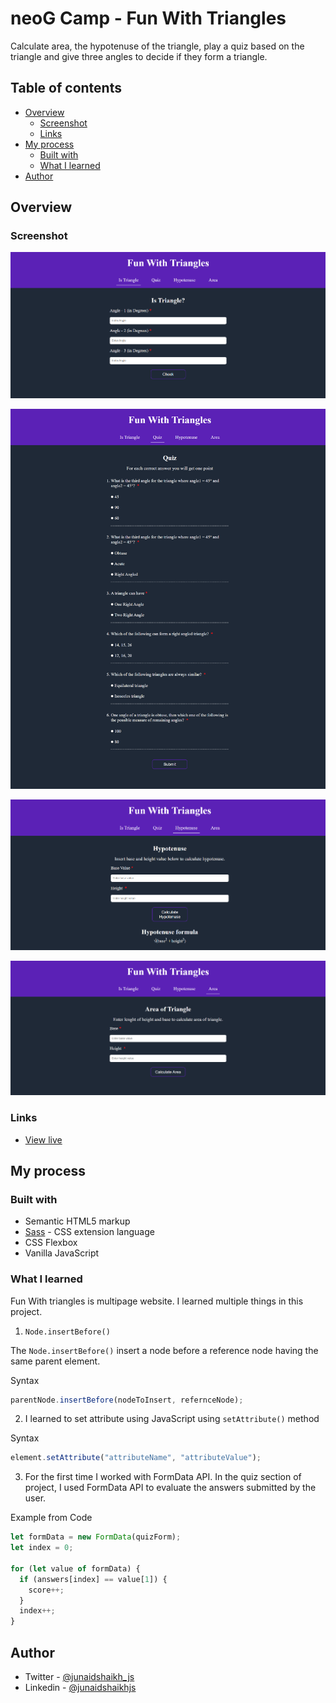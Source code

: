 # neoG Camp - Fun With Triangles

Calculate area, the hypotenuse of the triangle, play a quiz based on the triangle and give three angles to decide if they form a triangle.

## Table of contents

- [Overview](#overview)
  - [Screenshot](#screenshot)
  - [Links](#links)
- [My process](#my-process)
  - [Built with](#built-with)
  - [What I learned](#what-i-learned)
- [Author](#author)

## Overview

### Screenshot

![preview of project](./previews/preview1.png)

![preview of project](./previews/preview2.png)

![preview of project](./previews/preview3.png)

![preview of project](./previews/preview4.png)

### Links

- [View live](https://funwithtriangles12.netlify.app/area.html)

## My process

### Built with

- Semantic HTML5 markup
- [Sass](https://sass-lang.com/) - CSS extension language
- CSS Flexbox
- Vanilla JavaScript

### What I learned

Fun With triangles is multipage website. I learned multiple things in this project.

1. `Node.insertBefore()`

The `Node.insertBefore()` insert a node before a reference node having the same parent element.

Syntax

```js
parentNode.insertBefore(nodeToInsert, refernceNode);
```

2. I learned to set attribute using JavaScript using `setAttribute()` method

Syntax

```js
element.setAttribute("attributeName", "attributeValue");
```

3. For the first time I worked with FormData API. In the quiz section of project, I used FormData API to evaluate the answers submitted by the user.

Example from Code

```js
let formData = new FormData(quizForm);
let index = 0;

for (let value of formData) {
  if (answers[index] == value[1]) {
    score++;
  }
  index++;
}
```

## Author

- Twitter - [@junaidshaikh_js](https://twitter.com/junaidshaikh_js)
- Linkedin - [@junaidshaikhjs](https://www.linkedin.com/in/junaidshaikhjs/)
